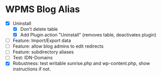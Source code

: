 WPMS Blog Alias
===============
 - [x] Uninstall
	 - [x] Don't delete table
	 - [x] Add Plugin action "Uninstall" (removes table, deactivates plugin)
 - [ ] Feature: Import/Export data
 - [ ] Feature: allow blog admins to edit redirects
 - [ ] Feature: subdirectory aliases
 - [ ] Test: IDN-Domains
 - [x] Robustness: test writable sunrise.php and wp-content.php, show instructions if not.
